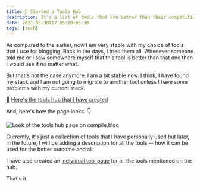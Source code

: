 ```yaml
---
title: 📢 Started a Tools Hub
description: It's a list of tools that are better than their competition.
date: 2021-09-30T17:05:10+05:30
tags: [tech]
---
```


As compared to the earlier, now I am very stable with my choice of tools that I use for blogging. Back in the days, I tried them all. Whenever someone told me or I saw somewhere myself that this tool is better than that one then I would use it no matter what.

But that's not the case anymore. I am a bit stable now. I think, I have found my stack and I am not going to migrate to another tool unless I have some problems with my current stack.

🎯 [Here's the tools hub that I have created](https://compile.blog/tools/)

And, here's how the page looks: 👇

![Look of the tools hub page on compile.blog](/images/tools-hub.png)

Currently, it's just a collection of tools that I have personally used but later, in the future, I will be adding a description for all the tools -- how it can be used for the better outcome and all.

I have also created an [individual tool page](https://notes.deepakness.com/posts/individual-tool-page/) for all the tools mentioned on the hub.

That's it.